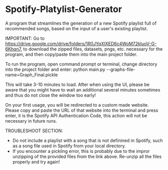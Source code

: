 # Spotify-Platylist-Generator
A program that streamlines the generation of a new Spotify playlist full of recommended songs, based on the input of a user's existing playlist.

IMPORTANT:
Go to https://drive.google.com/drive/folders/1R0JYqXIXED6c4WoM72kluoV-G-6Khqn7, to download the zipped files, datasets, pngs, etc. necessary for the program, and then copy/paste them into the main project folder.


To run the program, open command prompt or terminal, change directory into the project folder and enter:
python main.py --graphs-file-name=Graph_Final.pickle

This will take 3-10 minutes to load.
After when using the UI, please be aware that you might have to wait an additional several minutes sometimes and thus do not close the window too early!

On your first usage, you will be redirected to a custom made website. Please copy and paste the URL of that website into the terminal and press enter, it is the Spotify API Authentication Code, this action will not be necessary in future runs.


TROUBLESHOOT SECTION:

* Do not include a playlist with a song that is not definined in Spotify, such as a song file used in Spotify from your local directory.
* If you encounter a pickling error, this is probably due to the impror unzipping of the provided files from the link above. Re-unzip all the files properly and try again!
